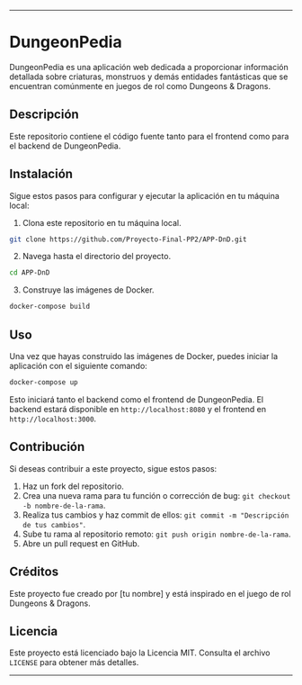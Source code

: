 
---

# DungeonPedia

DungeonPedia es una aplicación web dedicada a proporcionar información detallada sobre criaturas, monstruos y demás entidades fantásticas que se encuentran comúnmente en juegos de rol como Dungeons & Dragons.

## Descripción

Este repositorio contiene el código fuente tanto para el frontend como para el backend de DungeonPedia.

## Instalación

Sigue estos pasos para configurar y ejecutar la aplicación en tu máquina local:

1. Clona este repositorio en tu máquina local.

```bash
git clone https://github.com/Proyecto-Final-PP2/APP-DnD.git
```

2. Navega hasta el directorio del proyecto.

```bash
cd APP-DnD
```

3. Construye las imágenes de Docker.

```bash
docker-compose build
```

## Uso

Una vez que hayas construido las imágenes de Docker, puedes iniciar la aplicación con el siguiente comando:

```bash
docker-compose up
```

Esto iniciará tanto el backend como el frontend de DungeonPedia. El backend estará disponible en `http://localhost:8080` y el frontend en `http://localhost:3000`.

## Contribución

Si deseas contribuir a este proyecto, sigue estos pasos:

1. Haz un fork del repositorio.
2. Crea una nueva rama para tu función o corrección de bug: `git checkout -b nombre-de-la-rama`.
3. Realiza tus cambios y haz commit de ellos: `git commit -m "Descripción de tus cambios"`.
4. Sube tu rama al repositorio remoto: `git push origin nombre-de-la-rama`.
5. Abre un pull request en GitHub.

## Créditos

Este proyecto fue creado por [tu nombre] y está inspirado en el juego de rol Dungeons & Dragons.

## Licencia

Este proyecto está licenciado bajo la Licencia MIT. Consulta el archivo `LICENSE` para obtener más detalles.

---
